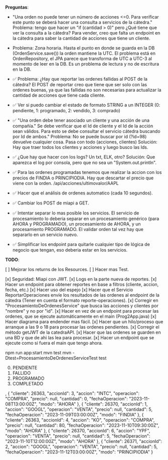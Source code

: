 **Preguntas**:

- "Una orden no puede tener un número de acciones <=0. Para verificar este punto se deberá hacer una consulta a servicios de la cátedra."
  Problema: tengo que hacer un "if (cantidad > 0)" pero ¿Qué tiene que ver la consulta a la cátedra?
  Para vender, creo que falta un endpoint en la cátedra para saber la cantidad de acciones que tiene un cliente.

- Problema: Zona horaria. Hasta el punto en donde se guarda en la DB (OrdenService.save()) la orden mantiene la UTC. El problema está en OrdenRepository, el JPA parece que transforma de UTC a UTC-3 al momento de leer en la DB. Es un problema de lectura y no de escritura en la DB.

- ✅ Problema: ¿Hay que reportar las ordenes fallidas al POST de la cátedra? El POST de reportar creo que tiene que ser solo con las ordenes buenas, ya que las fallidas no son necesarias para actualizar la cantidad de acciones que tiene cada cliente.

- ✅ Ver si puedo cambiar el estado de formato STRING a un INTEGER (0: pendiente, 1: programado, 2: vendido, 3: comprado)

- ✅ "Una orden debe tener asociado un cliente y una acción de una compañía."
  Se debe verificar que el Id de cliente y el Id de la acción sean válidos. Para esto se debe consultar el servicio cátedra buscando por Id de ambos."
  Problema: No se puede buscar por id (?id=98) devuelve cualquier cosa. Pasa con todo (acciones, clientes)
  Solución: Hay que traer todos los clientes y acciones y luego busco las Ids.

- ✅ ¿Que hay que hacer con los logs? Un txt, ELK, otro?
  Solución: Que aparezca el log por consola, pero que no sea un "System.out.println".

- ✅ Para las ordenes programadas tenemos que realizar la accion con los precios de FINDIA o PRINCIPIODIA. Hay que descartar el precio que viene con la orden.
  /api/acciones/ultimovalor/AAPL

- ✅ Hacer que el análisis de ordenes automatico (cada 10 segundos).

- ✅ Cambiar los POST de miapi a GET.

- ✅ Intentar separar lo mas posible los servicios. El servicio de procesamiento lo deberia separar en un procesamiento genérico (para AHORA y PROGRAMADO), un procesamiento de AHORA, y un procesamiento PROGRAMADO. El validar orden tal vez hay que separarlo en un servicio nuevo.

- ✅ Simplificar los endpoint para quitarle cualquier tipo de lógica de negocio que tengan, eso deberia estar en los servicios.

**TODO**:

[ ] Mejorar los returns de los Resources.
[ ] Hacer mas Test.

[x] Seguridad: Miapi con JWT.
[x] Logs en la parte nueva de reportes.
[x] Hacer un endpoint para obtener reportes en base a filtros (cliente, accion, fecha, etc.)
[x] Hacer uso del espejo
[x] Hacer que el Servicio ReportarOperaciones envíe los resultados de las ordenes al endpoint de la cátedra (Tener en cuenta el formato reporte-operaciones).
[x] Corregir en "ProcesamientoDeOrdenesService" que busca las acciones y clientes por "nombre" y no por "id".
[x] Hacer en vez de un endpoint para procesar las ordenes, que se ejecute automáticamente en el main (Prog2App.java)
[x] Hacer diagrama para endender mas fácil.
[x] Hacer que un hilo/proceso que arranque a las 9 o 18 para procesar las ordenes pendientes.
[x] Corregir el método getJWT de la catedraAPI.
[x] Hacer que las ordenes se guarden en una BD y que de ahi las lea para procesar.
[x] Hacer un endpoint que se ejecute como si fuera el main que tengo ahora.

npm run app:start
mvn test
mvn -Dtest=ProcesamientoDeOrdenesServiceTest test

0. PENDIENTE
1. FALLIDO
2. PROGRAMADO
3. COMPLETADO

,
{
"cliente": 26363,
"accionId": 3,
"accion": "INTC",
"operacion": "COMPRA",
"precio": null,
"cantidad": 0,
"fechaOperacion": "2023-11-08T13:00:00Z",
"modo": "AHORA"
},
{
"cliente": 26370,
"accionId": 1,
"accion": "GOOGL",
"operacion": "VENTA",
"precio": null,
"cantidad": 5,
"fechaOperacion": "2023-11-09T03:00:00Z",
"modo": "FINDIA"
},
{
"cliente": 26363,
"accionId": 4,
"accion": "KO",
"operacion": "COMPRA",
"precio": null,
"cantidad": 80,
"fechaOperacion": "2023-11-10T09:30:00Z",
"modo": "AHORA"
},
{
"cliente": 26370,
"accionId": 6,
"accion": "YPF",
"operacion": "VENTA",
"precio": null,
"cantidad": 5,
"fechaOperacion": "2023-11-10T12:00:00Z",
"modo": "AHORA"
},
{
"cliente": 26371,
"accionId": 2,
"accion": "GOOGL",
"operacion": "VENTA",
"precio": null,
"cantidad": 5,
"fechaOperacion": "2023-11-12T03:00:00Z",
"modo": "PRINCIPIODIA"
}
